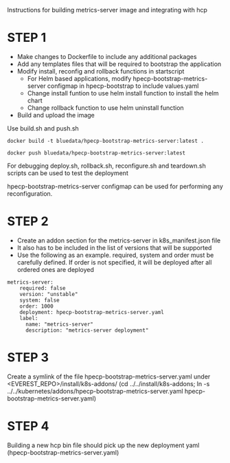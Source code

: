 Instructions for building metrics-server image and integrating with hcp

# STEP 1
* Make changes to Dockerfile to include any additional packages
* Add any templates files that will be required to bootstrap the application
* Modify install, reconfig and rollback functions in startscript
  - For Helm based applications, modify hpecp-bootstrap-metrics-server configmap in hpecp-bootstrap to include
  values.yaml
  - Change install funtion to use helm install function to install the helm chart
  - Change rollback function to use helm uninstall function
* Build and upload the image

Use build.sh and push.sh

```docker build -t bluedata/hpecp-bootstrap-metrics-server:latest .```

```docker push bluedata/hpecp-bootstrap-metrics-server:latest```

For debugging
deploy.sh, rollback.sh, reconfigure.sh and teardown.sh scripts can be used to test the deployment

hpecp-bootstrap-metrics-server configmap can be used for performing any reconfiguration.


# STEP 2
* Create an addon section for the metrics-server in k8s_manifest.json file
* It also has to be included in the list of versions that will be supported
* Use the following as an example. required, system and order must be carefully defined.
  If order is not specified, it will be deployed after all ordered ones are deployed
```
metrics-server:
    required: false
    version: "unstable"
    system: false
    order: 1000
    deployment: hpecp-bootstrap-metrics-server.yaml
    label:
      name: "metrics-server"
      description: "metrics-server deployment"
```

# STEP 3
Create a symlink of the file hpecp-bootstrap-metrics-server.yaml under <EVEREST_REPO>/install/k8s-addons/
(cd ../../install/k8s-addons; ln -s ../../kubernetes/addons/hpecp-bootstrap-metrics-server.yaml hpecp-bootstrap-metrics-server.yaml)

# STEP 4
Building a new hcp bin file should pick up the new deployment yaml (hpecp-bootstrap-metrics-server.yaml)
